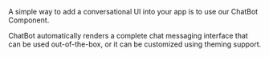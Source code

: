 A simple way to add a conversational UI into your app is to use our ChatBot Component.

ChatBot automatically renders a complete chat messaging interface that can be used out-of-the-box, or it can be customized using theming support.

<inline-fragment src=~/ui/interactions/fragments/web/chatbot/installation.md></inline-fragment>

<inline-fragment src="~/ui/interactions/fragments/web/chatbot/usage.md"></inline-fragment>

<inline-fragment src="~/ui/interactions/fragments/web/chatbot/customization.md"></inline-fragment>

<inline-fragment src="~/ui/interactions/fragments/web/chatbot/migration.md">
